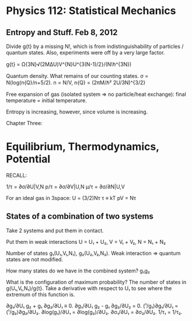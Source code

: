 Physics 112: Statistical Mechanics
==================================
Entropy and Stuff. Feb 8, 2012
------------------------------

Divide g{t} by a missing N!, which is from indistinguishability of
particles / quantum states. Also, experiments were off by a very large
factor.

g{t} = Ω{3N}√(2MΔU)V^{N}U^{3(N-1)/2}/(N!ℏ^{3N})

Quantum density. What remains of our counting states.
σ = N(log(n{Q}/n+5/2).
n = N/V, n{Q} = (2πM/ℏ² 2U/3N)^{3/2}

Free expansion of gas (isolated system ⇒ no particle/heat exchange): final
temperature = initial temperature.

Entropy is increasing, however, since volume is increasing.

Chapter Three:

Equilibrium, Thermodynamics, Potential
======================================

RECALL:

1/τ =  ∂σ/∂U|V,N
p/τ =  ∂σ/∂V|U,N
μ/τ = ­∂σ/∂N|U,V

For an ideal gas in 3space:
U = (3/2)Nτ
τ ≡ kT
pV = Nτ

States of a combination of two systems
--------------------------------------

Take 2 systems and put them in contact.

Put them in weak interactions U = U₁ + U₂, V = V₁ + V₂, N = N₁ + N₂

Number of states g₁(U₁,V₁,N₁), g₂(U₂,V₂,N₂). Weak interaction ⇒ quantum
states are not modified.

How many states do we have in the combined system?
g₁g₂

What is the configuration of maximum probability? The number of states in
g(U₁,V₁,N₁)/g{t}. Take a derivative with respect to U₁ to see where the
extremum of this function is.

∂g₁/∂U₁ g₂ + g₁ ∂g₂/∂U₁ ≡ 0.
∂g₁/∂U₁ g₂ - g₁ ∂g₂/∂U₂ = 0.
(¹/g₁)∂g₁/∂U₁ = (¹/g₂)∂g₂/∂U₂.
∂log(g₁)/∂U₁ = ∂log(g₂)/∂U₂.
∂σ₁/∂U₁ = ∂σ₂/∂U₂.
1/τ₁ = 1/τ₂.
